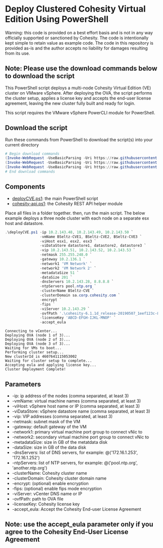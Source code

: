 # Deploy Clustered Cohesity Virtual Edition Using PowerShell

Warning: this code is provided on a best effort basis and is not in any way officially supported or sanctioned by Cohesity. The code is intentionally kept simple to retain value as example code. The code in this repository is provided as-is and the author accepts no liability for damages resulting from its use.

## Note: Please use the download commands below to download the script

This PowerShell script deploys a multi-node Cohesity Virtual Edition (VE) cluster on VMware vSphere. After deploying the OVA, the script performs the cluster setup, applies a license key and accepts the end-user license agreement, leaving the new cluster fully built and ready for login.

This script requires the VMware vSphere PowerCLI module for PowerShell.

## Download the script

Run these commands from PowerShell to download the script(s) into your current directory

```powershell
# Begin download commands
(Invoke-WebRequest -UseBasicParsing -Uri https://raw.githubusercontent.com/cohesity/community-automation-samples/main/powershell/deployCVE/deployCVE.ps1).content | Out-File deployCVE.ps1; (Get-Content deployCVE.ps1) | Set-Content deployCVE.ps1
(Invoke-WebRequest -UseBasicParsing -Uri https://raw.githubusercontent.com/cohesity/community-automation-samples/main/powershell/deployCVE/cohesity-deploy-api.ps1).content | Out-File cohesity-deploy-api.ps1; (Get-Content cohesity-deploy-api.ps1) | Set-Content cohesity-deploy-api.ps1
(Invoke-WebRequest -UseBasicParsing -Uri https://raw.githubusercontent.com/cohesity/community-automation-samples/main/powershell/deployCVE/example-deployCVE.ps1).content | Out-File example-deployCVE.ps1; (Get-Content example-deployCVE.ps1) | Set-Content example-deployCVE.ps1
# End download commands
```

## Components

* [deployCVE.ps1](https://raw.githubusercontent.com/cohesity/community-automation-samples/main/powershell/deployCVE/deployCVE.ps1): the main PowerShell script
* [cohesity-api.ps1](https://raw.githubusercontent.com/cohesity/community-automation-samples/main/powershell/cohesity-api/cohesity-api.ps1): the Cohesity REST API helper module

Place all files in a folder together. then, run the main script. The below example deploys a three node cluster with each node on a separate esx host and datastore.

```powershell
.\deployCVE.ps1 -ip 10.2.143.48, 10.2.143.49, 10.2.143.50 `
                -vmName BSeltz-CVE1, BSeltz-CVE2, BSeltz-CVE3 `
                -viHost esx1, esx2, esx3 `
                -viDataStore datastore1, datastore2, datastore3 `
                -vip 10.2.143.51, 10.2.143.52, 10.2.143.53 `
                -netmask 255.255.248.0 `
                -gateway 10.2.136.1 `
                -network1 'VM Network' `
                -network2 'VM Network 2' `
                -metadataSize 51 `
                -dataSize 201 `
                -dnsServers 10.2.143.28, 8.8.8.8 `
                -ntpServers pool.ntp.org `
                -clusterName BSeltz-CVE `
                -clusterDomain sa.corp.cohesity.com `
                -encrypt `
                -fips `
                -viServer 10.2.143.29 `
                -ovfPath '.\cohesity-6.1.1d_release-20190507_1eef123c-8tb.ova' `
                -licenseKey 'ABCD-EFGH-IJKL-MNOP' `
                -accept_eula
```

```text
Connecting to vCenter...
Deploying OVA (node 1 of 3)...
Deploying OVA (node 2 of 3)...
Deploying OVA (node 3 of 3)...
Waiting for VMs to boot...
Performing cluster setup...
New clusterId is 4607641115053002
Waiting for cluster setup to complete...
Accepting eula and applying license key...
Cluster Deployment Complete!
```

## Parameters

* -ip: ip address of the nodes (comma separated, at least 3)
* -vmName: virtual machine names (comma separated, at least 3)
* -viHost: vSphere host name or IP (comma separated, at least 3)
* -viDataStore: vSphere datastore name (comma separated, at least 3)
* -vip: VIP addresses (comma separated, at least 3)
* -netmask: subnet mask of the VM
* -gateway: default gateway of the VM
* -network1: primary virtual machine port group to connect vNic to
* -network2: secondary virtual machine port group to connect vNic to
* -metadataSize: size in GB of the metatdata disk
* -dataSize: size in GB of the data disk
* -dnsServers: list of DNS servers, for example: @('172.16.1.253', '172.16.1.252')
* -ntpServers: list of NTP servers, for example: @('pool.ntp.org', 'another.ntp.org')
* -clusterName: Cohesity cluster name
* -clusterDomain: Cohesity cluster domain name
* -encrypt: (optional) enable encryption
* -fips: (optional) enable fips mode encryption
* -viServer: vCenter DNS name or IP
* -ovfPath: path to OVA file
* -licenseKey: Cohesity license key
* -accept_eula: Accept the Cohesity End-user License Agreement

## Note: use the accept_eula parameter only if you agree to the Cohesity End-User License Agreement
